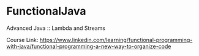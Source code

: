 # FunctionalJava
Advanced Java :: Lambda and Streams


Course Link: https://www.linkedin.com/learning/functional-programming-with-java/functional-programming-a-new-way-to-organize-code
